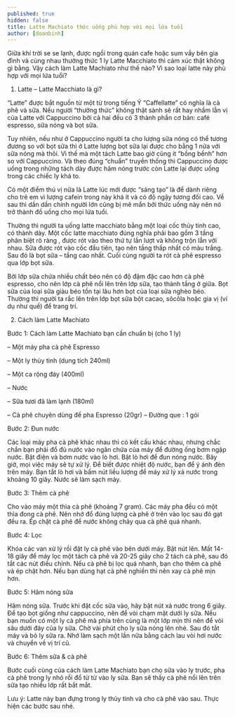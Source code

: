 ```yaml
---
published: true
hidden: false
title: Latte Machiato thức uống phù hợp với mọi lứa tuổi
author: [doanbinh] 
---
```



Giữa khí trời se se lạnh, được ngồi trong quán cafe hoặc sum vầy bên gia đình và cùng nhau thưởng thức 1 ly Latte Macchiato thì cảm xúc thật không gì bằng. Vậy cách làm Latte Machiato như thế nào? Vì sao loại latte này phù hợp với mọi lứa tuổi?
 

1. Latte – Latte Macchiato là gì?

“Latte” được bắt nguồn từ một từ trong tiếng Ý “Caffellatte” có nghĩa là cà phê và sữa. Nếu người “thưởng thức” không thật sành sẽ rất hay nhầm lẫn vị của Latte với Cappuccino bởi cả hai đều có 3 thành phần cơ bản: café espresso, sữa nóng và bọt sữa.

Tuy nhiên, nếu như ở Cappuccino người ta cho lượng sữa nóng có thể tương đương so với bọt sữa thì ở Latte lượng bọt sữa lại được cho bằng 1 nửa với sữa nóng mà thôi. Vì thế mà một tách Latte bao giờ cũng ít “bồng bềnh” hơn so với Cappuccino. Và theo đúng “chuẩn” truyền thống thì Cappuccino được uống trong những tách dày được hâm nóng trước còn Latte lại được uống trong các chiếc ly khá to.

 
Có một điểm thú vị nữa là Latte lúc mới được “sáng tạo” là để dành riêng cho trẻ em vì lượng cafein trong này khá ít và có độ ngậy tương đối cao. Về sau thì dần dần chính người lớn cũng bị mê mẩn bởi thức uống này nên nó trở thành đồ uống cho mọi lứa tuổi.



Thường thì người ta uống latte macchiato bằng một loại cốc thủy tinh cao, có thành dày. Một cốc latte macchiato đúng nghĩa phải bao gồm 3 tầng phân biệt rõ ràng , được rót vào theo thứ tự lần lượt và không trộn lẫn với nhau. Sữa được rót vào cốc đầu tiên, tạo nên tầng thấp nhất có màu trắng. Sau đó là bọt sữa – tầng cao nhất. Cuối cùng người ta rót cà phê espresso qua lớp bọt sữa.

Bởi lớp sữa chứa nhiều chất béo nên có độ đậm đặc cao hơn cà phê espresso, cho nên lớp cà phê nổi lên trên lớp sữa, tạo thành tầng ở giữa. Bọt sữa của loại sữa giàu béo tồn tại lâu hơn bọt của loại sữa nghèo béo. Thường thì người ta rắc lên trên lớp bọt sữa bột cacao, sôcôla hoặc gia vị (ví dụ như quế) để trang trí.

2. Cách làm Latte Machiato

Bước 1: Cách làm Latte Machiato bạn cần chuẩn bị (cho 1 ly)

– Một máy pha cà phê Espresso

– Một ly thủy tinh (dung tích 240ml)

– Một ca rộng đáy (400ml)

– Nước

– Sữa tươi đã làm lạnh (180ml)

– Cà phê chuyên dùng để pha Espresso (20gr)
– Đường que : 1 gói

Bước 2: Đun nước

Các loại máy pha cà phê khác nhau thì có kết cấu khác nhau, nhưng chắc chắn bạn phải đổ đủ nước vào ngăn chứa của máy để đường ống bơm ngập nước. Bật điện và bơm nước vào lò hơi. Bật lò hơi để đun nóng nước. Bây giờ, mọi việc máy sẽ tự xử lý. Để biết được nhiệt độ nước, bạn để ý ánh đèn trên máy. Bạn tắt lò hơi và bấm nút liều lượng để máy xử lý xả nước trong khoảng 10 giây. Nước sẽ làm sạch máy.

Bước 3: Thêm cà phê

Cho vào máy một thìa cà phê (khoảng 7 gram). Các máy pha đều có một thìa đong cà phê. Nên nhớ đổ đúng lượng cà phê ở trên vào lọc sau đó gạt đều ra. Ép chặt cà phê để nước không chảy qua cà phê quá nhanh.

Bước 4: Lọc

Khóa các van xử lý rồi đặt ly cà phê vào bên dưới máy. Bật nút lên. Mất 14-18 giây để máy lọc một tách cà phê và 20-25 giây cho 2 tách cà phê, sau đó tắt các nút điều chỉnh. Nếu cà phê bị lọc quá nhanh, bạn cho thêm cà phê và ép chặt hơn. Nếu bạn dùng hạt cà phê nghiền thì nên xay cà phê mịn hơn.

Bước 5: Hâm nóng sữa

Hâm nóng sữa. Trước khi đặt cốc sữa vào, hãy bật nút xả nước trong 6 giây. Để tạo bọt giống như cappuccino, nên để vòi chạm mặt dưới ly sữa. Nếu bạn muốn có một ly cà phê mà phía trên cùng là một lớp mịn thì nên để vòi sâu dưới đáy của ly sữa. Chờ vài phút cho ly sữa nóng lên nhé. Sau đó tắt máy và bỏ ly sữa ra. Nhớ làm sạch một lần nữa bằng cách lau vòi hơi nước và chuyển về vị trí cũ.

Bước 6: Thêm sữa & cà phê

Bước cuối cùng của cách làm Latte Machiato bạn cho sữa vào ly trước, pha cà phê trong ly nhỏ rồi đổ từ từ vào ly sữa. Bạn sẽ thấy cà phê nổi lên trên sữa tạo nhiều lớp rất bắt mắt.

Lưu ý: Latte này bạn đựng trong ly thủy tinh và cho cà phê vào sau. Thực hiện các bước sau nhé.